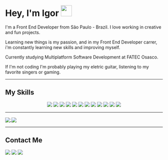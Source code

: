 # **Hey, I'm Igor <img src="https://raw.githubusercontent.com/MartinHeinz/MartinHeinz/master/wave.gif" width="35px">**

  

I'm a Front End Developer from São Paulo - Brazil. I love working in creative and fun projects.

Learning new things is my passion, and in my Front End Developer carrer, i'm constantly learning new skills and improving myself.

Currently studying Multiplatform Software Development at FATEC Osasco.

If I'm not coding I'm probably playing my eletric guitar, listening to my favorite singers or gaming.
  
- - -

## My Skills

<div  align="center">

<img  src="https://img.shields.io/badge/html5-%23E34F26.svg?style=for-the-badge&logo=html5&logoColor=white">
<img  src="https://img.shields.io/badge/css3-%231572B6.svg?style=for-the-badge&logo=css3&logoColor=white">
<img  src="https://img.shields.io/badge/javascript-%23323330.svg?style=for-the-badge&logo=javascript&logoColor=%23F7DF1E">
<img  src="https://img.shields.io/badge/react-%2320232a.svg?style=for-the-badge&logo=react&logoColor=%2361DAFB">
<img src="https://img.shields.io/badge/Next-black?style=for-the-badge&logo=next.js&logoColor=white">
<img src="https://img.shields.io/badge/NPM-%23000000.svg?style=for-the-badge&logo=npm&logoColor=white">
<img src="https://img.shields.io/badge/git-%23F05033.svg?style=for-the-badge&logo=git&logoColor=white">
<img src="https://img.shields.io/badge/github-%23121011.svg?style=for-the-badge&logo=github&logoColor=white)">
<img src="https://img.shields.io/badge/php-%23777BB4.svg?style=for-the-badge&logo=php&logoColor=white">
<img src="https://img.shields.io/badge/Supabase-3ECF8E?style=for-the-badge&logo=supabase&logoColor=white">
<img src="https://img.shields.io/badge/adobe%20photoshop-%2331A8FF.svg?style=for-the-badge&logo=adobe%20photoshop&logoColor=white">
<img src="https://img.shields.io/badge/figma-%23F24E1E.svg?style=for-the-badge&logo=figma&logoColor=white">

</div>

- - -

<a href="https://github.com/anuraghazra/github-readme-stats">
  <img align="center" src="https://github-readme-stats.vercel.app/api?username=igutzzz&theme=aura&show_icons=true" />
</a>
<a href="https://github.com/anuraghazra/convoychat">
  <img align="center" src="https://github-readme-stats.vercel.app/api/top-langs/?username=igutzzz&theme=aura&layout=compact" />
</a>

- - -

## Contact Me
[<img src="https://img.shields.io/badge/Gmail-D14836?style=for-the-badge&logo=gmail&logoColor=white">](mailto:almeida.ig3@gmail.com)
[<img src="https://img.shields.io/badge/linkedin-%230077B5.svg?style=for-the-badge&logo=linkedin&logoColor=white">](https://www.linkedin.com/in/igor-almeida-952675166/)
[<img src="https://img.shields.io/badge/Instagram-%23E4405F.svg?style=for-the-badge&logo=Instagram&logoColor=white">](https://www.instagram.com/igutzzz/)
